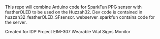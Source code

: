 This repo will combine Arduino code for SparkFun PPG sensor with featherOLED to be used on the Huzzah32. Dev code is contained in huzzah32_featherOLED_SFsensor.
webserver_sparkfun contains code for the server.

Created for IDP Project EIM-307 Wearable Vital Signs Monitor
